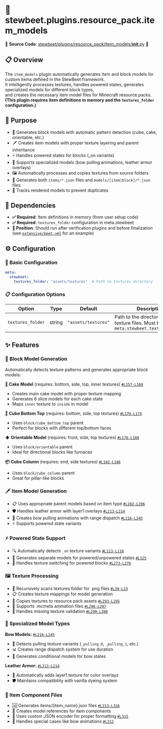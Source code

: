 
# 🎨 stewbeet.plugins.resource_pack.item_models

📄 **Source Code**: [stewbeet/plugins/resource_pack/item_models/__init__.py](../../python_package/stewbeet/plugins/resource_pack/item_models/__init__.py) 🔗

## 📋 Overview
The `item_models` plugin automatically generates item and block models for custom items defined in the StewBeet framework.<br>
It intelligently processes textures, handles powered states, generates specialized models for different block types,<br>
and creates the necessary item model files for Minecraft resource packs.<br>
**(This plugin requires item definitions in memory and the `textures_folder` configuration.)**

## 🎯 Purpose
- 🧊 Generates block models with automatic pattern detection (cube, cake, orientable, etc.)
- 🗡️ Creates item models with proper texture layering and parent inheritance
- ⚡ Handles powered states for blocks (_on variants)
- 🏹 Supports specialized models (bow pulling animations, leather armor overlays)
- 🖼️ Automatically processes and copies textures from source folders
- 📄 Generates both `items/*.json` files and `models/[item|block]/*.json` files
- 🎯 Tracks rendered models to prevent duplicates

## 🔗 Dependencies
- **✅ Required**: Item definitions in memory (from user setup code)
- **✅ Required**: `textures_folder` configuration in meta.stewbeet
- **📍 Position**: Should run after verification plugins and before finalization<br>
(see [`extensive/beet.yml`](../../templates/extensive/beet.yml) for an example)

## ⚙️ Configuration

### 🎯 Basic Configuration
```yaml
meta:
  stewbeet:
    textures_folder: "assets/textures"  # Path to textures directory
```

### 📋 Configuration Options

| Option | Type | Default | Description |
|--------|------|---------|-------------|
| `textures_folder` | string | `"assets/textures"` | Path to the directory containing texture files. Must be set in `meta.stewbeet.textures_folder` |

## ✨ Features

### 🧊 Block Model Generation
Automatically detects texture patterns and generates appropriate block models:

**🍰 Cake Model** (requires: bottom, side, top, inner textures) [`#L157-L168`](../../python_package/stewbeet/plugins/resource_pack/item_models/object.py#L157-L168)
- Creates main cake model with proper texture mapping
- Generates 6 slice models for each cake state
- Maps `inner` texture to `inside` in model

**🔲 Cube Bottom Top** (requires: bottom, side, top textures) [`#L170-L174`](../../python_package/stewbeet/plugins/resource_pack/item_models/object.py#L170-L174)
- Uses `block/cube_bottom_top` parent
- Perfect for blocks with different top/bottom faces

**⬆️ Orientable Model** (requires: front, side, top textures) [`#L176-L180`](../../python_package/stewbeet/plugins/resource_pack/item_models/object.py#L176-L180)
- Uses `block/orientable` parent
- Ideal for directional blocks like furnaces

**📦 Cube Column** (requires: end, side textures) [`#L182-L186`](../../python_package/stewbeet/plugins/resource_pack/item_models/object.py#L182-L186)
- Uses `block/cube_column` parent
- Great for pillar-like blocks

### 🗡️ Item Model Generation
- 📋 Uses appropriate parent models based on item type [`#L202-L206`](../../python_package/stewbeet/plugins/resource_pack/item_models/object.py#L202-L206)
- 🛡️ Handles leather armor with layer1 overlays [`#L213-L214`](../../python_package/stewbeet/plugins/resource_pack/item_models/object.py#L213-L214)
- 🏹 Creates bow pulling animations with range dispatch [`#L216-L245`](../../python_package/stewbeet/plugins/resource_pack/item_models/object.py#L216-L245)
- ⚡ Supports powered state variants

### ⚡ Powered State Support
- 🔍 Automatically detects `_on` texture variants [`#L113-L118`](../../python_package/stewbeet/plugins/resource_pack/item_models/object.py#L113-L118)
- 🔄 Generates separate models for powered/unpowered states [`#L125`](../../python_package/stewbeet/plugins/resource_pack/item_models/object.py#L125)
- 🎯 Handles texture switching for powered blocks [`#L273-L276`](../../python_package/stewbeet/plugins/resource_pack/item_models/object.py#L273-L276)

### 🖼️ Texture Processing
- 📁 Recursively scans textures folder for .png files [`#L30-L33`](../../python_package/stewbeet/plugins/resource_pack/item_models/__init__.py#L30-L33)
- 📋 Creates texture mappings for model generation
- 🔄 Copies textures to resource pack assets [`#L293-L295`](../../python_package/stewbeet/plugins/resource_pack/item_models/object.py#L293-L295)
- 📝 Supports .mcmeta animation files [`#L296-L297`](../../python_package/stewbeet/plugins/resource_pack/item_models/object.py#L296-L297)
- 🚫 Handles missing texture validation [`#L299-L300`](../../python_package/stewbeet/plugins/resource_pack/item_models/object.py#L299-L300)

### 🏹 Specialized Model Types
**Bow Models:** [`#L216-L245`](../../python_package/stewbeet/plugins/resource_pack/item_models/object.py#L216-L245)
- 🎯 Detects pulling texture variants (`_pulling_0`, `_pulling_1`, etc.)
- 📊 Creates range dispatch system for use duration
- 🔄 Generates conditional models for bow states

**Leather Armor:** [`#L213-L214`](../../python_package/stewbeet/plugins/resource_pack/item_models/object.py#L213-L214)
- 🎨 Automatically adds layer1 texture for color overlays
- 🛡️ Maintains compatibility with vanilla dyeing system

### 📄 Item Component Files
- 🆔 Generates items/{item_name}.json files [`#L313-L316`](../../python_package/stewbeet/plugins/resource_pack/item_models/object.py#L313-L316)
- 🎯 Creates model references for item components
- 🔧 Uses custom JSON encoder for proper formatting [`#L315`](../../python_package/stewbeet/plugins/resource_pack/item_models/object.py#L315)
- 🏹 Handles special cases like bow animations [`#L312`](../../python_package/stewbeet/plugins/resource_pack/item_models/object.py#L312)
